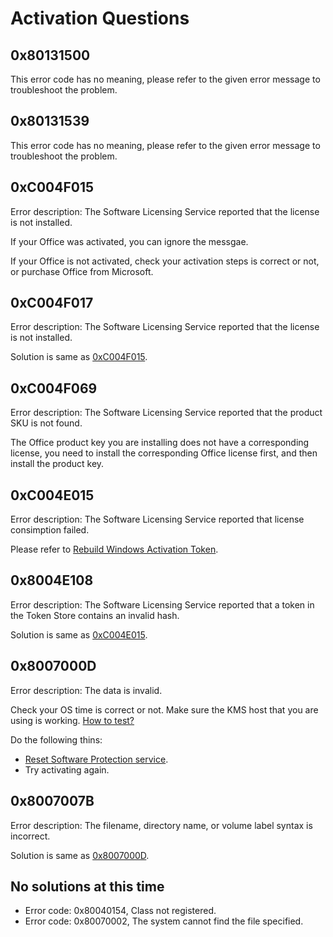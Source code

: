 # Activation Questions

## 0x80131500

This error code has no meaning, please refer to the given error message to troubleshoot the problem.

## 0x80131539

This error code has no meaning, please refer to the given error message to troubleshoot the problem.

## 0xC004F015

Error description: The Software Licensing Service reported that the license is not installed.

If your Office was activated, you can ignore the messgae.

If your Office is not activated, check your activation steps is correct or not, or purchase Office from Microsoft.

## 0xC004F017

Error description: The Software Licensing Service reported that the license is not installed.

Solution is same as [0xC004F015](activation.md#_0xc004f015).

## 0xC004F069

Error description: The Software Licensing Service reported that the product SKU is not found.

The Office product key you are installing does not have a corresponding license, you need to install the corresponding Office license first, and then install the product key.

## 0xC004E015

Error description: The Software Licensing Service reported that license consimption failed.

Please refer to [Rebuild Windows Activation Token](/toolbox/windows.md#rebuild-windows-activation-token).

## 0x8004E108

Error description: The Software Licensing Service reported that a token in the Token Store contains an invalid hash.

Solution is same as [0xC004E015](activation.md#_0xc004e015).

## 0x8007000D

Error description: The data is invalid.

Check your OS time is correct or not. Make sure the KMS host that you are using is working. [How to test?](/toolbox/README.md#test-kms-host-reachability)

Do the following thins:

- [Reset Software Protection service](/toolbox/windows.md#reset-software-protection-service).
- Try activating again.

## 0x8007007B

Error description: The filename, directory name, or volume label syntax is incorrect.

Solution is same as [0x8007000D](activation.md#_0x8007000d).

## No solutions at this time

- Error code: 0x80040154, Class not registered.
- Error code: 0x80070002, The system cannot find the file specified.
